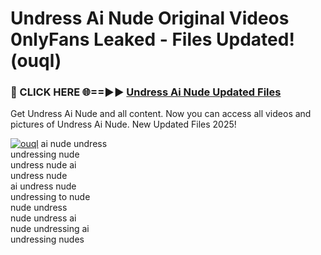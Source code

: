 # Undress Ai Nude Original Videos 0nlyFans Leaked - Files Updated! (ouql)

<h3>🔴 CLICK HERE 🌐==►► <a href="https://tinyurl.com/52m3yx9h" rel="nofollow">Undress Ai Nude Updated Files</a></h3>

Get Undress Ai Nude and all content. Now you can access all videos and pictures of Undress Ai Nude. New Updated Files 2025!

[![ouql](https://i.imgur.com/TnHtlc8.gif)](https://tinyurl.com/52m3yx9h)
ai nude undress<br>
undressing nude<br>
undress nude ai<br>
undress nude<br>
ai undress nude<br>
undressing to nude<br>
nude undress<br>
nude undress ai<br>
nude undressing ai<br>
undressing nudes